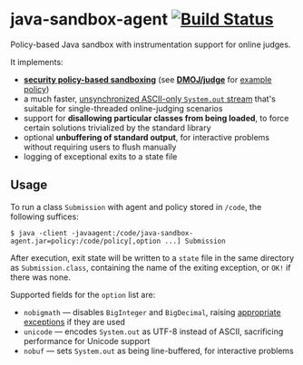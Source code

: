 # java-sandbox-agent [![Build Status](https://ci.dmoj.ca/job/dmoj-java-sandbox/badge/icon)](https://ci.dmoj.ca/job/dmoj-java-sandbox/)
Policy-based Java sandbox with instrumentation support for online judges.

It implements:

* [**security policy-based sandboxing**](https://docs.oracle.com/javase/7/docs/technotes/guides/security/PolicyFiles.html) (see [**DMOJ/judge**](https://github.com/DMOJ/judge) for [example policy](https://github.com/DMOJ/judge/blob/master/dmoj/executors/java-security.policy))
* a much faster, [unsynchronized ASCII-only `System.out` stream](https://github.com/DMOJ/java-sandbox-agent/blob/master/src/main/java/ca/dmoj/java/UnsafePrintStream.java) that's suitable for single-threaded online-judging scenarios
* support for **disallowing particular classes from being loaded**, to force certain solutions trivialized by the standard library
* optional **unbuffering of standard output**, for interactive problems without requiring users to flush manually
* logging of exceptional exits to a state file

## Usage

To run a class `Submission` with agent and policy stored in `/code`, the following suffices:

```
$ java -client -javaagent:/code/java-sandbox-agent.jar=policy:/code/policy[,option ...] Submission
```

After execution, exit state will be written to a `state` file in the same directory as `Submission.class`, containing the name of the exiting exception, or `OK!` if there was none.

Supported fields for the `option` list are:

* `nobigmath` &mdash; disables `BigInteger` and `BigDecimal`, raising [appropriate exceptions](https://github.com/DMOJ/java-sandbox-agent/blob/master/src/main/java/ca/dmoj/java/BigIntegerDisallowedException.java) if they are used
* `unicode` &mdash; encodes `System.out` as UTF-8 instead of ASCII, sacrificing performance for Unicode support
* `nobuf` &mdash; sets `System.out` as being line-buffered, for interactive problems

